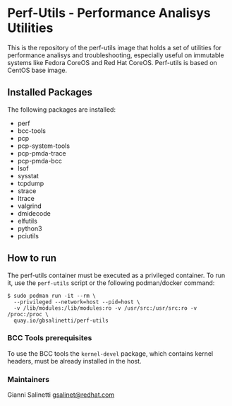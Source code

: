 # Perf-Utils - Performance Analisys Utilities

This is the repository of the perf-utils image that holds a set of utilities
for performance analisys and troubleshooting, especially useful on immutable
systems like Fedora CoreOS and Red Hat CoreOS.
Perf-utils is based on CentOS base image.

## Installed Packages
The following packages are installed:
- perf
- bcc-tools
- pcp
- pcp-system-tools
- pcp-pmda-trace
- pcp-pmda-bcc
- lsof
- sysstat
- tcpdump
- strace
- ltrace
- valgrind
- dmidecode
- elfutils
- python3
- pciutils

## How to run
The perf-utils container must be executed as a privileged container. 
To run it, use the `perf-utils` script or the following podman/docker command:
```
$ sudo podman run -it --rm \
  --privileged --network=host --pid=host \
  -v /lib/modules:/lib/modules:ro -v /usr/src:/usr/src:ro -v /proc:/proc \
  quay.io/gbsalinetti/perf-utils
```

### BCC Tools prerequisites
To use the BCC tools the `kernel-devel` package, which contains kernel headers, 
must be already installed in the host.

### Maintainers
Gianni Salinetti <gsalinet@redhat.com>

